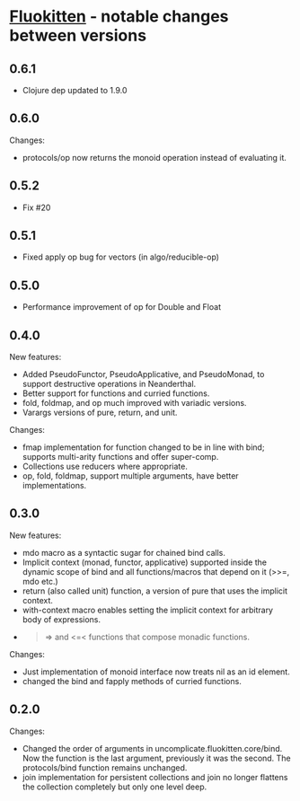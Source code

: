 # [Fluokitten](http://fluokitten.uncomplicate.org) - notable changes between versions

## 0.6.1

* Clojure dep updated to 1.9.0

## 0.6.0

Changes:
* protocols/op now returns the monoid operation instead of evaluating it.

## 0.5.2

* Fix #20

## 0.5.1

* Fixed apply op bug for vectors (in algo/reducible-op)

## 0.5.0

* Performance improvement of op for Double and Float

## 0.4.0

New features:

* Added PseudoFunctor, PseudoApplicative, and PseudoMonad, to support destructive operations in Neanderthal.
* Better support for functions and curried functions.
* fold, foldmap, and op much improved with variadic versions.
* Varargs versions of pure, return, and unit.

Changes:

* fmap implementation for function changed to be in line with bind; supports multi-arity functions and offer super-comp.
* Collections use reducers where appropriate.
* op, fold, foldmap, support multiple arguments, have better implementations.

## 0.3.0

New features:

* mdo macro as a syntactic sugar for chained bind calls.
* Implicit context (monad, functor, applicative) supported inside the dynamic scope of bind and all functions/macros that depend on it (>>=, mdo etc.)
* return (also called unit) function, a version of pure that uses the implicit context.
* with-context macro enables setting the implicit context for arbitrary body of expressions.
* >=> and <=< functions that compose monadic functions.

Changes:

* Just implementation of monoid interface now treats nil as an id element.
* changed the bind and fapply methods of curried functions.

## 0.2.0

Changes:

* Changed the order of arguments in uncomplicate.fluokitten.core/bind. Now the function is the last argument, previously it was the second. The protocols/bind function remains unchanged.
* join implementation for persistent collections and join no longer flattens the collection completely but only one level deep.
